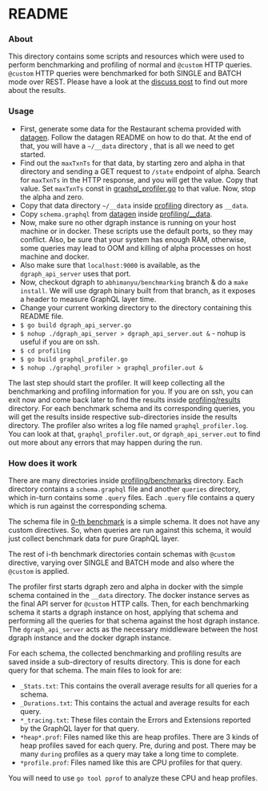 # README

### About
This directory contains some scripts and resources which were used to perform benchmarking and
profiling of normal and `@custom` HTTP queries. `@custom` HTTP queries were benchmarked for both
SINGLE and BATCH mode over REST. Please have a look at the [discuss post](https://discuss.dgraph.io/t/graphql-query-mutation-benchmarking-result/8604/5)
to find out more about the results.

### Usage
* First, generate some data for the Restaurant schema provided with [datagen](../datagen). Follow
the datagen README on how to do that. At the end of that, you will have a `~/__data` directory
, that is all we need to get started.
* Find out the `maxTxnTs` for that data, by starting zero and alpha in that directory and sending
a GET request to `/state` endpoint of alpha. Search for `maxTxnTs` in the HTTP response, and you
will get the value. Copy that value. Set `maxTxnTs` const in [graphql_profiler.go](profiling/graphql_profiler.go)
to that value. Now, stop the alpha and zero.
* Copy that data directory `~/__data` inside [profiling](profiling) directory as `__data`.
* Copy `schema.graphql` from [datagen](../datagen) inside [profiling/__data](profiling/__data).
* Now, make sure no other dgraph instance is running on your host machine or in docker. These
scripts use the default ports, so they may conflict. Also, be sure that your system has enough
RAM, otherwise, some queries may lead to OOM and killing of alpha processes on host machine and
docker.
* Also make sure that `localhost:9000` is available, as the `dgraph_api_server` uses that port.
* Now, checkout dgraph to `abhimanyu/benchmarking` branch & do a `make install`. We will use
 dgraph binary built from that branch, as it exposes a header to measure GraphQL layer time.
* Change your current working directory to the directory containing this README file.
* `$ go build dgraph_api_server.go`
* `$ nohup ./dgraph_api_server > dgraph_api_server.out &` - nohup is useful if you are on ssh.
* `$ cd profiling`
* `$ go build graphql_profiler.go`
* `$ nohup ./graphql_profiler > graphql_profiler.out &`

The last step should start the profiler. It will keep collecting all the benchmarking and
profiling information for you. If you are on ssh, you can exit now and come back later to find
the results inside [profiling/results](profiling/results) directory. For each benchmark schema and
its corresponding queries, you will get the results inside respective sub-directories inside the
results directory. The profiler also writes a log file named `graphql_profiler.log`. You can look
at that, `graphql_profiler.out`, or `dgraph_api_server.out` to find out more about any errors that
may happen during the run.

### How does it work
There are many directories inside [profiling/benchmarks](profiling/benchmarks) directory. Each
directory contains a `schema.graphql` file and another `queries` directory, which in-turn
contains some `.query` files. Each `.query` file contains a query which is run against the
corresponding schema.

The schema file in [0-th benchmark](profiling/benchmarks/0) is a simple schema. It does not have
any custom directives. So, when queries are run against this schema, it would just collect
benchmark data for pure GraphQL layer.

The rest of i-th benchmark directories contain schemas with `@custom` directive, varying over SINGLE
and BATCH mode and also where the `@custom` is applied.

The profiler first starts dgraph zero and alpha in docker with the simple schema contained in the
`__data` directory. The docker instance serves as the final API server for `@custom` HTTP calls.
Then, for each benchmarking schema it starts a dgraph instance on host, applying that schema and
performing all the queries for that schema against the host dgraph instance. The
`dgraph_api_server` acts as the necessary middleware between the host dgraph instance and the
docker dgraph instance.

For each schema, the collected benchmarking and profiling results are saved inside a sub-directory
of results directory. This is done for each query for that schema. The main files to look for are:
* `_Stats.txt`: This contains the overall average results for all queries for a schema.
* `_Durations.txt`: This contains the actual and average results for each query.
* `*_tracing.txt`: These files contain the Errors and Extensions reported by the GraphQL layer
  for that query.
* `*heap*.prof`: Files named like this are heap profiles. There are 3 kinds of heap profiles
  saved for each query. Pre, during and post. There may be many `during` profiles as a query may
  take a long time to complete.
* `*profile.prof`: Files named like this are CPU profiles for that query.

You will need to use `go tool pprof` to analyze these CPU and heap profiles.